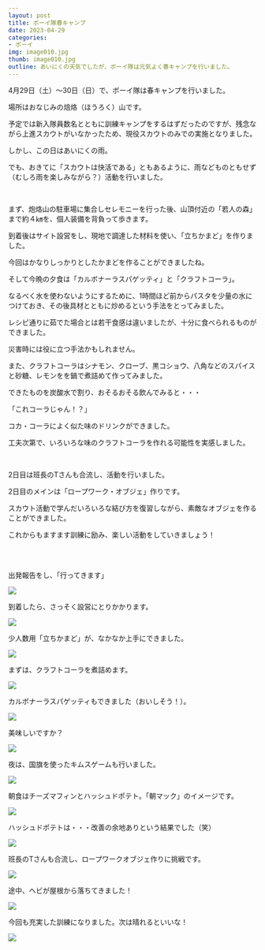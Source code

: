 ```yaml
---
layout: post
title: ボーイ隊春キャンプ
date: 2023-04-29
categories:
- ボーイ
img: image010.jpg
thumb: image010.jpg
outline: あいにくの天気でしたが、ボーイ隊は元気よく春キャンプを行いました。
---
```


4月29日（土）～30日（日）で、ボーイ隊は春キャンプを行いました。

場所はおなじみの焙烙（ほうろく）山です。

予定では新入隊員数名とともに訓練キャンプをするはずだったのですが、残念ながら上進スカウトがいなかったため、現役スカウトのみでの実施となりました。

しかし、この日はあいにくの雨。

でも、おきてに「スカウトは快活である」ともあるように、雨などものともせず（むしろ雨を楽しみながら？）活動を行いました。

<br>

まず、炮烙山の駐車場に集合しセレモニーを行った後、山頂付近の「若人の森」まで約４㎞を、個人装備を背負って歩きます。

到着後はサイト設営をし、現地で調達した材料を使い、「立ちかまど」を作りました。

今回はかなりしっかりとしたかまどを作ることができましたね。

そして今晩の夕食は「カルボナーラスパゲッティ」と「クラフトコーラ」。

なるべく水を使わないようにするために、1時間ほど前からパスタを少量の水につけておき、その後具材とともに炒めるという手法をとってみました。

レシピ通りに茹でた場合とは若干食感は違いましたが、十分に食べられるものができました。

災害時には役に立つ手法かもしれません。

また、クラフトコーラはシナモン、クローブ、黒コショウ、八角などのスパイスと砂糖、レモンをを鍋で煮詰めて作ってみました。

できたものを炭酸水で割り、おそるおそる飲んでみると・・・

「これコーラじゃん！？」

コカ・コーラによく似た味のドリンクができました。

工夫次第で、いろいろな味のクラフトコーラを作れる可能性を実感しました。

<br>

2日目は班長のTさんも合流し、活動を行いました。

2日目のメインは「ロープワーク・オブジェ」作りです。

スカウト活動で学んだいろいろな結び方を復習しながら、素敵なオブジェを作ることができました。

これからもますます訓練に励み、楽しい活動をしていきましょう！

<br>

<br>

出発報告をし、「行ってきます」

<img src="/assets/img/blog/2023-04-29-ボーイ隊春キャンプ/image001.jpg">

到着したら、さっそく設営にとりかかります。

<img src="/assets/img/blog/2023-04-29-ボーイ隊春キャンプ/image002.jpg">

少人数用「立ちかまど」が、なかなか上手にできました。

<img src="/assets/img/blog/2023-04-29-ボーイ隊春キャンプ/image003.jpg">

まずは、クラフトコーラを煮詰めます。

<img src="/assets/img/blog/2023-04-29-ボーイ隊春キャンプ/image004.jpg">

カルボナーラスパゲッティもできました（おいしそう！）。

<img src="/assets/img/blog/2023-04-29-ボーイ隊春キャンプ/image005.jpg">

美味しいですか？

<img src="/assets/img/blog/2023-04-29-ボーイ隊春キャンプ/image006.jpg">

夜は、国旗を使ったキムスゲームも行いました。

<img src="/assets/img/blog/2023-04-29-ボーイ隊春キャンプ/image007.jpg">

朝食はチーズマフィンとハッシュドポテト。「朝マック」のイメージです。

<img src="/assets/img/blog/2023-04-29-ボーイ隊春キャンプ/image008.jpg">

ハッシュドポテトは・・・改善の余地ありという結果でした（笑）

<img src="/assets/img/blog/2023-04-29-ボーイ隊春キャンプ/image009.jpg">

班長のTさんも合流し、ロープワークオブジェ作りに挑戦です。

<img src="/assets/img/blog/2023-04-29-ボーイ隊春キャンプ/image010.jpg">

途中、ヘビが屋根から落ちてきました！

<img src="/assets/img/blog/2023-04-29-ボーイ隊春キャンプ/image011.jpg">

今回も充実した訓練になりました。次は晴れるといいな！

<img src="/assets/img/blog/2023-04-29-ボーイ隊春キャンプ/image012.jpg">
